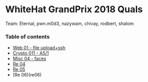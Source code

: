 # WhiteHat GrandPrix 2018 Quals

Team: Eternal, pwn.m0d3, nazywam, chivay, rodbert, shalom

### Table of contents

* [Web 01 - file upload+ssh](web01)
* [Crypto 011 - A5/1](crypto_a51)
* [Misc 04 - faces](misc04_faces)
* [Re 04](re04)
* [Re 05](re05)
* [Re 06)(re06)
